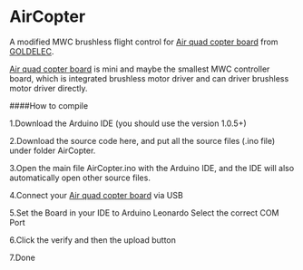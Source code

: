 # AirCopter

A modified MWC brushless flight control for [Air quad copter board](https://item.taobao.com/item.htm?ft=t&id=628951062262) from [GOLDELEC](https://goldelec.taobao.com/).

[Air quad copter board](https://item.taobao.com/item.htm?ft=t&id=628951062262) is mini and maybe the smallest MWC controller board, which is integrated brushless motor driver and can driver brushless motor driver directly.


####How to compile 

 1.Download the Arduino IDE (you should use the version 1.0.5+)
 
 2.Download the source code here, and put all the source files (.ino file) under folder AirCopter.

 3.Open the main file AirCopter.ino with the Arduino IDE, and the IDE will also automatically open other source files.
   
 4.Connect your [Air quad copter board](https://item.taobao.com/item.htm?ft=t&id=628951062262) via USB
 
 5.Set the Board in your IDE to Arduino Leonardo
   Select the correct COM Port
  
 6.Click the verify and then the upload button

 7.Done
